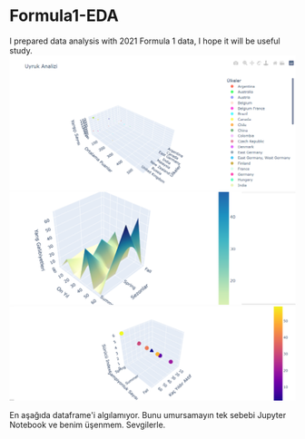 # Formula1-EDA
 I prepared data analysis with 2021 Formula 1 data, I hope it will be useful study.
![Birinci Grafik](https://github.com/Fuatorium/Formula1-EDA/blob/main/graf1.PNG)
![İkinci Grafik](https://github.com/Fuatorium/Formula1-EDA/blob/main/graf2.PNG)
![Üçüncü Grafik](https://github.com/Fuatorium/Formula1-EDA/blob/main/graf3.PNG)

En aşağıda dataframe'i algılamıyor. Bunu umursamayın tek sebebi Jupyter Notebook ve benim üşenmem. Sevgilerle.
